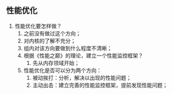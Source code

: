 ## 性能优化

1. 性能优化要怎样做？
   1. 之前没有做过这个方向；
   2. 对内核的了解不充分；
   3. 组内对该方向要做到什么程度不清晰；
   4. 根据《性能之巅》的理论，建立一个性能监控框架？
      1. 先从内存领域开始；
   5. 性能优化是否可以分为两个方向：
      1. 被动挨打：分析，解决以出现的性能问题；
      2. 主动出击：建立完善的性能监控框架，提前发现性能问题；
